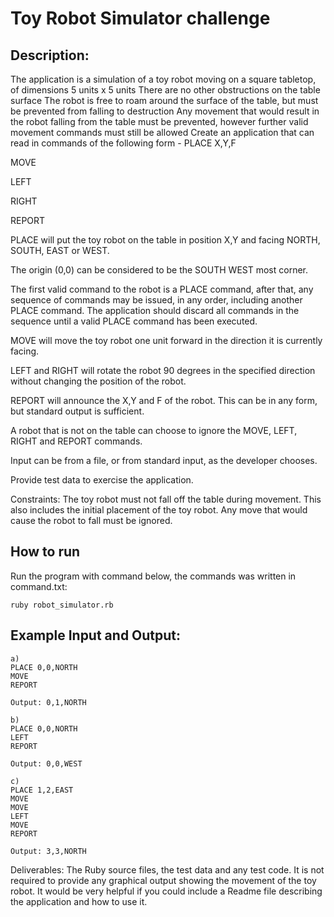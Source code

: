 # Toy Robot Simulator challenge


## Description:

The application is a simulation of a toy robot moving on a square tabletop, of dimensions 5 units x 5 units
There are no other obstructions on the table surface
The robot is free to roam around the surface of the table, but must be prevented from falling to destruction
Any movement that would result in the robot falling from the table must be prevented, however further valid movement commands must still be allowed
Create an application that can read in commands of the following form -
PLACE X,Y,F

MOVE

LEFT

RIGHT

REPORT

PLACE will put the toy robot on the table in position X,Y and facing NORTH, SOUTH, EAST or WEST.

The origin (0,0) can be considered to be the SOUTH WEST most corner.

The first valid command to the robot is a PLACE command, after that, any sequence of commands may be issued, in any order, including another PLACE command. The application should discard all commands in the sequence until a valid PLACE command has been executed.

MOVE will move the toy robot one unit forward in the direction it is currently facing.

LEFT and RIGHT will rotate the robot 90 degrees in the specified direction without changing the position of the robot.

REPORT will announce the X,Y and F of the robot. This can be in any form, but standard output is sufficient.

A robot that is not on the table can choose to ignore the MOVE, LEFT, RIGHT and REPORT commands.

Input can be from a file, or from standard input, as the developer chooses.

Provide test data to exercise the application.

Constraints: The toy robot must not fall off the table during movement. This also includes the initial placement of the toy robot. Any move that would cause the robot to fall must be ignored.


## How to run
Run the program with command below, the commands was written in command.txt:

```
ruby robot_simulator.rb
```


## Example Input and Output:

```
a) 
PLACE 0,0,NORTH 
MOVE 
REPORT 

Output: 0,1,NORTH

b) 
PLACE 0,0,NORTH 
LEFT 
REPORT 

Output: 0,0,WEST

c) 
PLACE 1,2,EAST 
MOVE 
MOVE 
LEFT 
MOVE 
REPORT 

Output: 3,3,NORTH
```

Deliverables: The Ruby source files, the test data and any test code. It is not required to provide any graphical output showing the movement of the toy robot.  It would be very helpful if you could include a Readme file describing the application and how to use it.





